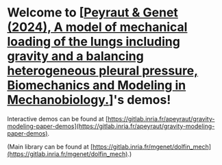 # Welcome to [[Peyraut & Genet (2024), A model of mechanical loading of the lungs including gravity and a balancing heterogeneous pleural pressure, Biomechanics and Modeling in Mechanobiology.](https://doi.org/10.1007/s10237-024-01876-w)]'s demos!

Interactive demos can be found at [https://gitlab.inria.fr/apeyraut/gravity-modeling-paper-demos](https://gitlab.inria.fr/apeyraut/gravity-modeling-paper-demos).

(Main library can be found at [https://gitlab.inria.fr/mgenet/dolfin_mech](https://gitlab.inria.fr/mgenet/dolfin_mech).)
